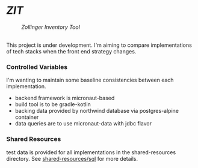 <dfn>
    <dt><h1>ZIT</h1></dt>
    <dd>Zollinger Inventory Tool</dd>
</dfn><br>

This project is under development. I'm aiming to compare implementations of tech stacks when the front end strategy changes. 

### Controlled Variables
I'm wanting to maintain some baseline consistencies between each implementation.

- backend framework is micronaut-based
- build tool is to be gradle-kotlin
- backing data provided by northwind database via postgres-alpine container
- data queries are to use micronaut-data with jdbc flavor

### Shared Resources
test data is provided for all implementations in the shared-resources directory. See [shared-resources/sql](shared-resources/sql/README.md) for more details.

